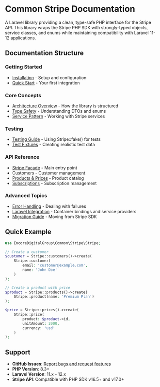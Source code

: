 # Common Stripe Documentation

A Laravel library providing a clean, type-safe PHP interface for the Stripe API. This library wraps the Stripe PHP SDK with strongly-typed objects, service classes, and
enums while maintaining compatibility with Laravel 11-12 applications.

## Documentation Structure

### Getting Started

- [Installation](installation.md) - Setup and configuration
- [Quick Start](quick-start.md) - Your first integration

### Core Concepts

- [Architecture Overview](architecture.md) - How the library is structured
- [Type Safety](type-safety.md) - Understanding DTOs and enums
- [Service Pattern](services.md) - Working with Stripe services

### Testing

- [Testing Guide](testing.md) - Using Stripe::fake() for tests
- [Test Fixtures](fixtures.md) - Creating realistic test data

### API Reference

- [Stripe Facade](api/stripe-facade.md) - Main entry point
- [Customers](api/customers.md) - Customer management
- [Products & Prices](api/products-prices.md) - Product catalog
- [Subscriptions](api/subscriptions.md) - Subscription management

### Advanced Topics

- [Error Handling](advanced/error-handling.md) - Dealing with failures
- [Laravel Integration](advanced/laravel-integration.md) - Container bindings and service providers
- [Migration Guide](advanced/migration-guide.md) - Moving from Stripe SDK

## Quick Example

```php
use EncoreDigitalGroup\Common\Stripe\Stripe;

// Create a customer
$customer = Stripe::customers()->create(
    Stripe::customer(
        email: 'customer@example.com',
        name: 'John Doe'
    )
);

// Create a product with price
$product = Stripe::products()->create(
    Stripe::product(name: 'Premium Plan')
);

$price = Stripe::prices()->create(
    Stripe::price(
        product: $product->id,
        unitAmount: 2000,
        currency: 'usd'
    )
);
```

## Support

- **GitHub Issues**: [Report bugs and request features](https://github.com/encoredigitalgroup/common-stripe/issues)
- **PHP Version**: 8.3+
- **Laravel Version**: 11.x - 12.x
- **Stripe API**: Compatible with PHP SDK v16.5+ and v17.0+
